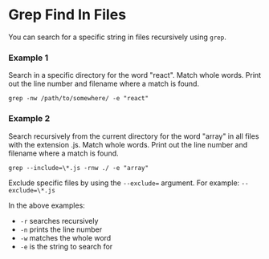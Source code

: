 # Grep Find In Files

You can search for a specific string in files recursively using `grep`.

### Example 1

Search in a specific directory for the word "react". Match whole words. Print out the line number and filename where a match is found.

```shell
grep -nw /path/to/somewhere/ -e "react"
```

### Example 2

Search recursively from the current directory for the word "array" in all files with the extension .js. Match whole words. Print out the line number and filename where a match is found.

```shell
grep --include=\*.js -rnw ./ -e "array"
```

Exclude specific files by using the `--exclude=` argument. For example: `--exclude=\*.js`

In the above examples:

* `-r` searches recursively
* `-n` prints the line number
* `-w` matches the whole word
* `-e` is the string to search for
